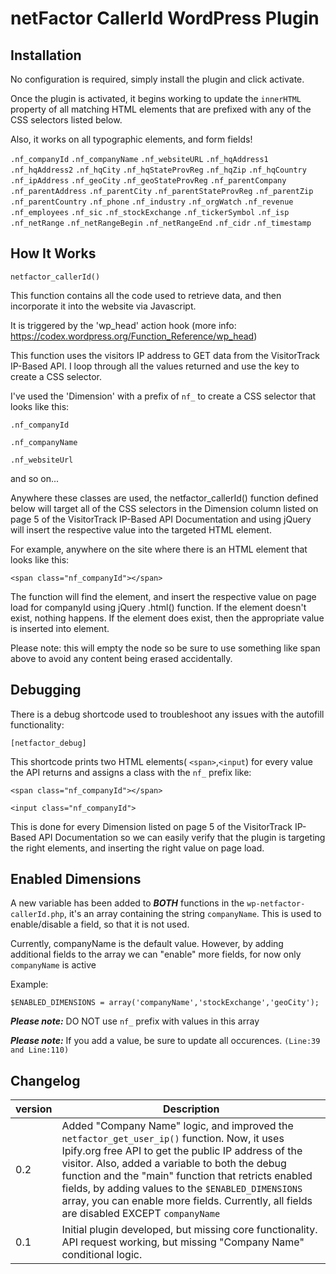   # netFactor CallerId WordPress Plugin
  
  ## Installation
  
  No configuration is required, simply install the plugin and click activate.
  
  Once the plugin is activated, it begins working to update the `innerHTML` property of all matching HTML elements that are prefixed with any of the CSS selectors listed below.
  
  Also, it works on all typographic elements, and form fields!
  
  
   `.nf_companyId`
   `.nf_companyName`
   `.nf_websiteURL`
   `.nf_hqAddress1`
   `.nf_hqAddress2`
   `.nf_hqCity`
   `.nf_hqStateProvReg`
   `.nf_hqZip`
   `.nf_hqCountry`
   `.nf_ipAddress`
   `.nf_geoCity`
   `.nf_geoStateProvReg`
   `.nf_parentCompany`
   `.nf_parentAddress`
   `.nf_parentCity`
   `.nf_parentStateProvReg`
   `.nf_parentZip`
   `.nf_parentCountry`
   `.nf_phone`
   `.nf_industry`
   `.nf_orgWatch`
   `.nf_revenue`
   `.nf_employees`
   `.nf_sic`
   `.nf_stockExchange`
   `.nf_tickerSymbol`
   `.nf_isp`
   `.nf_netRange`
   `.nf_netRangeBegin`
   `.nf_netRangeEnd`
   `.nf_cidr`
   `.nf_timestamp`
  
  ## How It Works
  
  `netfactor_callerId()`
  
  This function contains all the code used to retrieve data, and then incorporate it into the website via Javascript.
 
  It is triggered by the 'wp_head' action hook (more info: https://codex.wordpress.org/Function_Reference/wp_head)
 
  This function uses the visitors IP address to GET data from the VisitorTrack IP-Based API. I loop through all the values 
  returned and use the key to create a CSS selector. 
  
  I've used the 'Dimension' with a prefix of `nf_` to create a CSS selector that looks like this:
  
  `.nf_companyId`
  
  `.nf_companyName`
  
  `.nf_websiteUrl`
  
   and so on...
 
   Anywhere these classes are used, the netfactor_callerId() function defined below will target
   all of the CSS selectors in the Dimension column listed on page 5 of the VisitorTrack IP-Based API Documentation
   and using jQuery will insert the respective value into the targeted HTML element.
 
   For example, anywhere on the site where there is an HTML element that looks like this:
   
   `<span class="nf_companyId"></span>`
 
   The function will find the element, and insert the respective value on page load for companyId using jQuery .html() function.
   If the element doesn't exist, nothing happens. If the element does exist, then the appropriate value is inserted into element.
   
   
   Please note: this will empty the node so be sure to use something like span above to avoid any content being erased accidentally.
   
   
   ## Debugging
   
   There is a debug shortcode used to troubleshoot any issues with the autofill functionality:
   
   `[netfactor_debug]`
   
   This shortcode prints two HTML elements( `<span>`,`<input`) for every value the API returns and assigns a class with the `nf_` prefix like:
   
   `<span class="nf_companyId"></span>`
   
   `<input class="nf_companyId">`
   
   This is done for every Dimension listed on page 5 of the VisitorTrack IP-Based API Documentation so we can easily verify that the plugin is 
   targeting the right elements, and inserting the right value on page load.
   
   ## Enabled Dimensions
   
   A new variable has been added to ***BOTH*** functions in the `wp-netfactor-callerId.php`, it's an array containing the string `companyName`. This is used to enable/disable a field, so that it is not used. 
   
   Currently, companyName is the default value. However, by adding additional fields to the array we can "enable" more fields, for now only `companyName` is active
   
   Example:
   
   ```
   $ENABLED_DIMENSIONS = array('companyName','stockExchange','geoCity');
   ```
   
   ***Please note:*** DO NOT use `nf_` prefix with values in this array
   
   ***Please note:*** If you add a value, be sure to update all occurences. `(Line:39 and Line:110)`
   
   ## Changelog
   
   | version  | Description |
   | ------------- | ------------- |
   | 0.2  | Added "Company Name" logic, and improved the `netfactor_get_user_ip()` function. Now, it uses Ipify.org free API to get the public IP address of the visitor. Also, added a variable to both the debug function and the "main" function that retricts enabled fields, by adding values to the `$ENABLED_DIMENSIONS` array, you can enable more fields. Currently, all fields are disabled EXCEPT `companyName`
   | 0.1  | Initial plugin developed, but missing core functionality. API request working, but missing "Company Name" conditional logic.  |